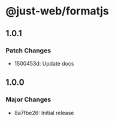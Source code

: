 # @just-web/formatjs

## 1.0.1

### Patch Changes

- 1500453d: Update docs

## 1.0.0

### Major Changes

- 8a7fbe26: Initial release
